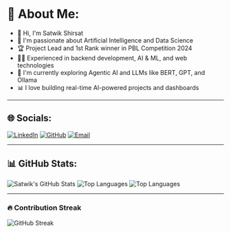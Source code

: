# 👋 About Me:

- 👋 Hi, I'm Satwik Shirsat  
- 🧠 I'm passionate about Artificial Intelligence and Data Science  
- 🏆 Project Lead and 1st Rank winner in PBL Competition 2024  
- 👨‍💻 Experienced in backend development, AI & ML, and web technologies  
- 🤖 I'm currently exploring Agentic AI and LLMs like BERT, GPT, and Ollama  
- 📊 I love building real-time AI-powered projects and dashboards  


---

## 🌐 Socials:

[![LinkedIn](https://img.shields.io/badge/LinkedIn-blue?style=for-the-badge&logo=linkedin)](https://linkedin.com/in/satwikshirsat04)
[![GitHub](https://img.shields.io/badge/GitHub-black?style=for-the-badge&logo=github)](https://github.com/satwikshirsat04)
[![Email](https://img.shields.io/badge/Email-darkred?style=for-the-badge&logo=gmail)](mailto:satwikshirsat04@gmail.com)

---

## 📊 GitHub Stats:

![Satwik's GitHub Stats](https://github-readme-stats.vercel.app/api?username=satwikshirsat04&show_icons=true&theme=tokyonight)
![Top Languages](https://github-readme-stats.vercel.app/api/top-langs/?username=satwikshirsat04&layout=compact&theme=tokyonight)
![Top Languages](https://www.tengokusolutions.com/)

---

### 🔥 Contribution Streak

![GitHub Streak](https://github-readme-streak-stats.herokuapp.com/?user=satwikshirsat04&theme=tokyonight)

